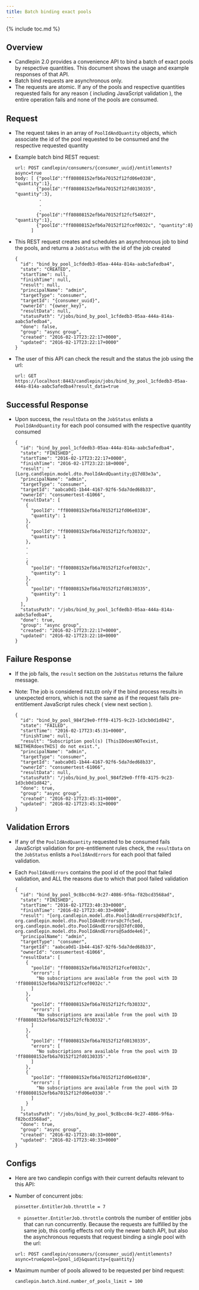 ```yaml
---
title: Batch binding exact pools
---
```

{% include toc.md %}

## Overview
* Candlepin 2.0 provides a convenience API to bind a batch of exact pools by respective quantities. This document shows the usage and example responses of that API.
* Batch bind requests are asynchronous only.
* The requests are atomic. If any of the pools and respective quantities requested fails for any reason ( including JavaScript validation ), the entire operation fails and none of the pools are consumed.

## Request
* The request takes in an array of `PoolIdAndQuantity` objects, which associate the id of the pool requested to be consumed and the respective requested quantity
* Example batch bind REST request:

  ```text
  url: POST candlepin/consumers/{consumer_uuid}/entitlements?async=true
  body: [ {"poolId":"ff80808152efb6a70152f12fd06e0338", "quantity":1},
          {"poolId":"ff80808152efb6a70152f12fd0130335", "quantity":3},
           .
           .
           .
          {"poolId":"ff80808152efb6a70152f12fcf54032f", "quantity":1},
          {"poolId":"ff80808152efb6a70152f12fcef0032c", "quantity":8}
        ]
  ```
* This REST request creates and schedules an asynchronous job to bind the pools, and returns a `JobStatus` with the id of the job created

  ```text
  {
    "id": "bind_by_pool_1cfdedb3-05aa-444a-814a-aabc5afedba4",
    "state": "CREATED",
    "startTime": null,
    "finishTime": null,
    "result": null,
    "principalName": "admin",
    "targetType": "consumer",
    "targetId": "{consumer_uuid}",
    "ownerId": "{owner_key}",
    "resultData": null,
    "statusPath": "/jobs/bind_by_pool_1cfdedb3-05aa-444a-814a-aabc5afedba4",
    "done": false,
    "group": "async group",
    "created": "2016-02-17T23:22:17+0000",
    "updated": "2016-02-17T23:22:17+0000"
  }
  ```
* The user of this API can check the result and the status the job using the url:

  ```text
  url: GET https://localhost:8443/candlepin/jobs/bind_by_pool_1cfdedb3-05aa-444a-814a-aabc5afedba4?result_data=true
  ```

## Successful Response
* Upon success, the `resultData` on the `JobStatus` enlists a `PoolIdAndQuantity` for each pool consumed with the respective quantity consumed

  ```text
  {
    "id": "bind_by_pool_1cfdedb3-05aa-444a-814a-aabc5afedba4",
    "state": "FINISHED",
    "startTime": "2016-02-17T23:22:17+0000",
    "finishTime": "2016-02-17T23:22:18+0000",
    "result": "[Lorg.candlepin.model.dto.PoolIdAndQuantity;@17d03e3a",
    "principalName": "admin",
    "targetType": "consumer",
    "targetId": "aabca0d1-1b44-4167-92f6-5da7ded68b33",
    "ownerId": "consumertest-61066",
    "resultData": [
      {
        "poolId": "ff80808152efb6a70152f12fd06e0338",
        "quantity": 1
      },
      {
        "poolId": "ff80808152efb6a70152f12fcfb30332",
        "quantity": 1
      },
      .
      .
      .
      {
        "poolId": "ff80808152efb6a70152f12fcef0032c",
        "quantity": 1
      },
      {
        "poolId": "ff80808152efb6a70152f12fd0130335",
        "quantity": 1
      }
    ],
    "statusPath": "/jobs/bind_by_pool_1cfdedb3-05aa-444a-814a-aabc5afedba4",
    "done": true,
    "group": "async group",
    "created": "2016-02-17T23:22:17+0000",
    "updated": "2016-02-17T23:22:18+0000"
  }
  ```

## Failure Response
* If the job fails, the `result` section on the `JobStatus` returns the failure message.
* Note: The job is considered `FAILED` only if the bind process results in unexpected errors, which is not the same as if the request fails pre-entitlement JavaScript rules check ( view next section ).

  ```text
  {
    "id": "bind_by_pool_984f29e0-fff0-4175-9c23-1d3cb0d1d842",
    "state": "FAILED",
    "startTime": "2016-02-17T23:45:31+0000",
    "finishTime": null,
    "result": "Subscription pool(s) [ThisIDdoesNOTexist, NEITHERdoesTHIS] do not exist.",
    "principalName": "admin",
    "targetType": "consumer",
    "targetId": "aabca0d1-1b44-4167-92f6-5da7ded68b33",
    "ownerId": "consumertest-61066",
    "resultData": null,
    "statusPath": "/jobs/bind_by_pool_984f29e0-fff0-4175-9c23-1d3cb0d1d842",
    "done": true,
    "group": "async group",
    "created": "2016-02-17T23:45:31+0000",
    "updated": "2016-02-17T23:45:32+0000"
  }
  ```

## Validation Errors
* If any of the `PoolIdAndQuantity` requested to be consumed fails JavaScript validation for pre-entitlement rules check, the `resultData` on the `JobStatus` enlists a `PoolIdAndErrors` for each pool that failed validation.
* Each `PoolIdAndErrors` contains the pool id of the pool that failed validation, and ALL the reasons due to which that pool failed validation

  ```text
  {
    "id": "bind_by_pool_9c8bcc04-9c27-4086-9f6a-f82bcd3568ad",
    "state": "FINISHED",
    "startTime": "2016-02-17T23:40:33+0000",
    "finishTime": "2016-02-17T23:40:33+0000",
    "result": "[org.candlepin.model.dto.PoolIdAndErrors@49df3c1f, org.candlepin.model.dto.PoolIdAndErrors@c7fc5ed, org.candlepin.model.dto.PoolIdAndErrors@37dfc800, org.candlepin.model.dto.PoolIdAndErrors@5adde4e6]",
    "principalName": "admin",
    "targetType": "consumer",
    "targetId": "aabca0d1-1b44-4167-92f6-5da7ded68b33",
    "ownerId": "consumertest-61066",
    "resultData": [
      {
        "poolId": "ff80808152efb6a70152f12fcef0032c",
        "errors": [
          "No subscriptions are available from the pool with ID 'ff80808152efb6a70152f12fcef0032c'."
        ]
      },
      {
        "poolId": "ff80808152efb6a70152f12fcfb30332",
        "errors": [
          "No subscriptions are available from the pool with ID 'ff80808152efb6a70152f12fcfb30332'."
        ]
      },
      {
        "poolId": "ff80808152efb6a70152f12fd0130335",
        "errors": [
          "No subscriptions are available from the pool with ID 'ff80808152efb6a70152f12fd0130335'."
        ]
      },
      {
        "poolId": "ff80808152efb6a70152f12fd06e0338",
        "errors": [
          "No subscriptions are available from the pool with ID 'ff80808152efb6a70152f12fd06e0338'."
        ]
      }
    ],
    "statusPath": "/jobs/bind_by_pool_9c8bcc04-9c27-4086-9f6a-f82bcd3568ad",
    "done": true,
    "group": "async group",
    "created": "2016-02-17T23:40:33+0000",
    "updated": "2016-02-17T23:40:33+0000"
  }
  ```

## Configs

* Here are two candlepin configs with their current defaults relevant to this API:
* Number of concurrent jobs:

  ```text
  pinsetter.EntitlerJob.throttle = 7
  ```
  * `pinsetter.EntitlerJob.throttle` controls the number of entitler jobs that can run concurrently. Because the requests are fulfilled by the same job, this config effects not only the newer batch API, but also the asynchronous requests that request binding a single pool with the url:

  ```text
  url: POST candlepin/consumers/{consumer_uuid}/entitlements?async=true&pool={pool_id}&quantity={quantity}
  ```

* Maximum number of pools allowed to be requested per bind request:

  ```text
  candlepin.batch.bind.number_of_pools_limit = 100
  ```
